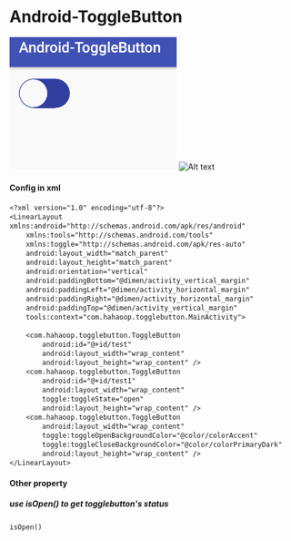 # Android-ToggleButton

![Alt text](https://github.com/hahaoop/Android-ToggleButton/raw/master/Screenshots/s1.gif)
![Alt text](https://github.com/hahaoop/Android-ToggleButton/raw/master/Screenshots/s2.gif)
#### Config in xml
```
<?xml version="1.0" encoding="utf-8"?>
<LinearLayout xmlns:android="http://schemas.android.com/apk/res/android"
    xmlns:tools="http://schemas.android.com/tools"
    xmlns:toggle="http://schemas.android.com/apk/res-auto"
    android:layout_width="match_parent"
    android:layout_height="match_parent"
    android:orientation="vertical"
    android:paddingBottom="@dimen/activity_vertical_margin"
    android:paddingLeft="@dimen/activity_horizontal_margin"
    android:paddingRight="@dimen/activity_horizontal_margin"
    android:paddingTop="@dimen/activity_vertical_margin"
    tools:context="com.hahaoop.togglebutton.MainActivity">

    <com.hahaoop.togglebutton.ToggleButton
        android:id="@+id/test"
        android:layout_width="wrap_content"
        android:layout_height="wrap_content" />
    <com.hahaoop.togglebutton.ToggleButton
        android:id="@+id/test1"
        android:layout_width="wrap_content"
        toggle:toggleState="open"
        android:layout_height="wrap_content" />
    <com.hahaoop.togglebutton.ToggleButton
        android:layout_width="wrap_content"
        toggle:toggleOpenBackgroundColor="@color/colorAccent"
        toggle:toggleCloseBackgroundColor="@color/colorPrimaryDark"
        android:layout_height="wrap_content" />
</LinearLayout>
```
#### Other property
##### use isOpen() to get togglebutton's status
```
isOpen()
```